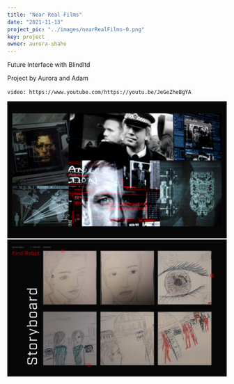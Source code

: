 ```yaml
---
title: "Near Real Films"
date: "2021-11-13"
project_pic: "../images/nearRealFilms-0.png"
key: project
owner: aurora-shahu
---
```


Future Interface with Blindltd

Project by Aurora and Adam

`video: https://www.youtube.com/https://youtu.be/JeGeZheBgYA `


![Near Real Films](../images/nearRealFilms-2.png)
![Near Real Films](../images/nearRealFilms-3.png)